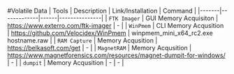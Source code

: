 #Volatile Data
| Tools | Description | Link/Installation | Command |
|-------|-------------|------|---------------|
| `FTK Imager` | GUI Memory Acquisiton | https://www.exterro.com/ftk-imager | - |
| `WinPmem` | CLI Memory Acqusition | https://github.com/Velocidex/WinPmem | winpmem_mini_x64_rc2.exe hostname.raw |
| `RAM Capture` | Memory Acqusition | https://belkasoft.com/get | - |
| `MagnetRAM` | Memory Acqusition | https://www.magnetforensics.com/resources/magnet-dumpit-for-windows/ | - |
| `dumpit` | Memory Acqusition | - | - |
